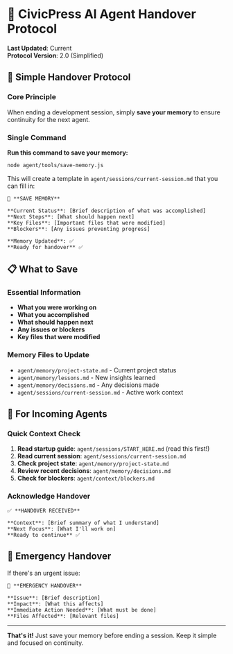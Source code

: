 # 🤝 CivicPress AI Agent Handover Protocol

**Last Updated**: Current  
**Protocol Version**: 2.0 (Simplified)

## 🎯 **Simple Handover Protocol**

### **Core Principle**

When ending a development session, simply **save your memory** to ensure
continuity for the next agent.

### **Single Command**

**Run this command to save your memory:**

```bash
node agent/tools/save-memory.js
```

This will create a template in `agent/sessions/current-session.md` that you can
fill in:

```
💾 **SAVE MEMORY**

**Current Status**: [Brief description of what was accomplished]
**Next Steps**: [What should happen next]
**Key Files**: [Important files that were modified]
**Blockers**: [Any issues preventing progress]

**Memory Updated**: ✅
**Ready for handover** ✅
```

## 📋 **What to Save**

### **Essential Information**

- **What you were working on**
- **What you accomplished**
- **What should happen next**
- **Any issues or blockers**
- **Key files that were modified**

### **Memory Files to Update**

- `agent/memory/project-state.md` - Current project status
- `agent/memory/lessons.md` - New insights learned
- `agent/memory/decisions.md` - Any decisions made
- `agent/sessions/current-session.md` - Active work context

## 🔄 **For Incoming Agents**

### **Quick Context Check**

1. **Read startup guide**: `agent/sessions/START_HERE.md` (read this first!)
2. **Read current session**: `agent/sessions/current-session.md`
3. **Check project state**: `agent/memory/project-state.md`
4. **Review recent decisions**: `agent/memory/decisions.md`
5. **Check for blockers**: `agent/context/blockers.md`

### **Acknowledge Handover**

```
✅ **HANDOVER RECEIVED**

**Context**: [Brief summary of what I understand]
**Next Focus**: [What I'll work on]
**Ready to continue** ✅
```

## 🚨 **Emergency Handover**

If there's an urgent issue:

```
🚨 **EMERGENCY HANDOVER**

**Issue**: [Brief description]
**Impact**: [What this affects]
**Immediate Action Needed**: [What must be done]
**Files Affected**: [Relevant files]
```

---

**That's it!** Just save your memory before ending a session. Keep it simple and
focused on continuity.
